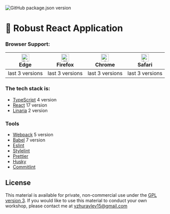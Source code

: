 
![GitHub package.json version](https://img.shields.io/github/package-json/v/viczhuravlev/gramr-ui?style=plastic)

# 🔵 Robust React Application

### Browser Support:

| [<img src="https://raw.githubusercontent.com/alrra/browser-logos/master/src/edge/edge_48x48.png" alt="Edge" width="24px" height="24px" />](http://godban.github.io/browsers-support-badges/)<br>Edge | [<img src="https://raw.githubusercontent.com/alrra/browser-logos/master/src/firefox/firefox_48x48.png" alt="Firefox" width="24px" height="24px" />](http://godban.github.io/browsers-support-badges/)<br>Firefox | [<img src="https://raw.githubusercontent.com/alrra/browser-logos/master/src/chrome/chrome_48x48.png" alt="Chrome" width="24px" height="24px" />](http://godban.github.io/browsers-support-badges/)<br>Chrome | [<img src="https://raw.githubusercontent.com/alrra/browser-logos/master/src/safari/safari_48x48.png" alt="Safari" width="24px" height="24px" />](http://godban.github.io/browsers-support-badges/)<br>Safari |
| ---------------------------------------------------------------------------------------------------------------------------------------------------------------------------------------------------- | ---------------------------------------------------------------------------------------------------------------------------------------------------------------------------------------------------------------- | ------------------------------------------------------------------------------------------------------------------------------------------------------------------------------------------------------------ | ------------------------------------------------------------------------------------------------------------------------------------------------------------------------------------------------------------ |
| last 3 versions                                                                                                                                                                                      | last 3 versions                                                                                                                                                                                                  | last 3 versions                                                                                                                                                                                              | last 3 versions                                                                                                                                                                                              |


### The tech stack is:

- [TypeScript](https://www.typescriptlang.org) 4 version
- [React](https://reactjs.org) 17 version
- [Linaria](https://linaria.now.sh/) 2 version

### Tools

- [Webpack](https://webpack.js.org/) 5 version
- [Babel](https://babeljs.io/) 7 version
- [Eslint](https://eslint.org/)
- [Stylelint](https://stylelint.io/)
- [Prettier](https://prettier.io/)
- [Husky](https://typicode.github.io/husky/#/)
- [Commitlint](https://github.com/conventional-changelog/commitlint)

## License

This material is available for private, non-commercial use under the
[GPL version 3](http://www.gnu.org/licenses/gpl-3.0-standalone.html). If you
would like to use this material to conduct your own workshop, please contact me
at vzhuravlev15@gmail.com
